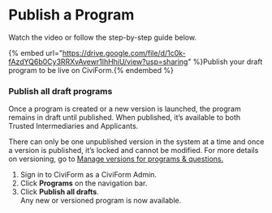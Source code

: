 # Publish a Program

Watch the video or follow the step-by-step guide below.

{% embed url="https://drive.google.com/file/d/1c0k-fAzdYQ6b0Cy3RRXvAvewr1IhHhiU/view?usp=sharing" %}Publish your draft program to be live on CiviForm.{% endembed %}

### Publish all draft programs

Once a program is created or a new version is launched, the program remains in draft until published. When published, it’s available to both Trusted Intermediaries and Applicants.

There can only be one unpublished version in the system at a time and once a version is published, it’s locked and cannot be modified. For more details on versioning, go to [Manage versions for programs & questions.](manage-versions-for-programs-and-questions.md)

1. Sign in to CiviForm as a CiviForm Admin.
2. Click **Programs** on the navigation bar.
3. Click **Publish all drafts**.\
   Any new or versioned program is now available.

